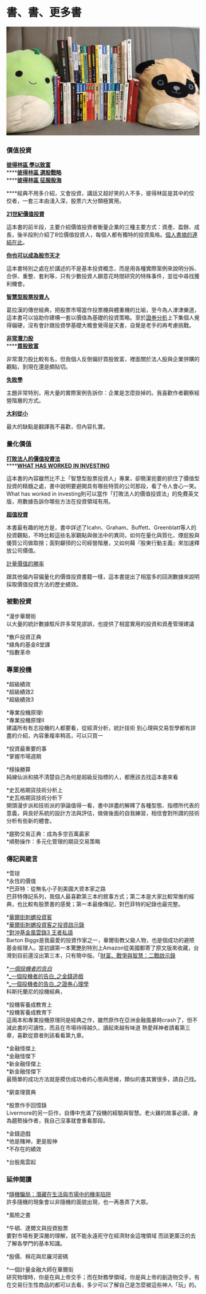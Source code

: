 # 書、書、更多書

![&#x4E0B;&#x9762;&#x63A8;&#x7684;&#x66F8;&#x6211;&#x6BCF;&#x4E00;&#x672C;&#x90FD;&#x6709;&#x8CB7;&#x4E14;&#x6709;&#x770B;&#x5B8C;&#xFF0C;&#x6709;&#x4E9B;&#x66F8;&#x64FA;&#x516C;&#x53F8;&#x6240;&#x4EE5;&#x6C92;&#x6CD5;&#x7167;&#x5168;&#x90E8;](../.gitbook/assets/img_20191110_104654.jpg)

### 價值投資

[**彼得林區 學以致富**](https://adcenter.conn.tw/2bKfc)  
****[**彼得林區 選股戰略**](https://adcenter.conn.tw/2bKfA)  
****[**彼得林區 征服股海**](https://greenmall.info/2bKfV)  
  
****經典不用多介紹，又會投資，講話又超好笑的人不多，彼得林區是其中的佼佼者，一套三本由淺入深，股票六大分類極實用。  
  
[**21世紀價值投資**](https://product.mchannles.com/2ZzG9)  
  
這本書的前半段，主要介紹價值投資者衡量企業的三種主要方式：資產、盈餘、成長，後半段則介紹了8位價值投資人，每個人都有獨特的投資風格。[個人書摘的連結在此](https://stasistw.blogspot.com/2019/10/21.html)。  
  
[**你也可以成為股市天才**](https://www1.gamepark.com.tw/2bKkO)  
  
這本書特別之處在於講述的不是基本投資概念，而是用各種實際案例來說明分拆、合併、重整、套利等，只有少數投資人願意花時間研究的特殊事件，並從中尋找獲利機會。  
  
[**智慧型股票投資人**](https://wonderfulapple.net/2bKmo)  
  
葛拉漢的傳世經典，把股票市場當作投票機與體重機的比喻，至今為人津津樂道，這本書可以協助你建構一套以價值為基礎的投資策略。至於[證券分析](https://www1.gamepark.com.tw/2bKoN)上下集個人覺得偏硬，沒有會計跟投資學基礎大概會覺得是天書，自覺是老手的再考慮挑戰。  
  
[**非常潛力股**](https://idragon.info/2bKpu)  
****[**買股致富**](https://wonderfulapple.net/2bKq7)  
  
非常潛力股比較有名，但我個人反倒偏好買股致富，裡面關於法人股與企業併購的觀點，到現在還是頗貼切。  
  
[**失敗學**](https://www1.oeya.com.tw/2bKqV)  
  
主題非常特別，用大量的實際案例告訴你：企業是怎麼掛掉的。我喜歡作者觀察經營階層的方式。  
  
[**大利從小**](https://buyforfun.biz/2bKrX)  
  
最大的缺點是翻譯我不喜歡，但內容扎實。

### 量化價值

[**打敗法人的價值投資法**](https://dreamstore.info/2bKzX)  
****[**WHAT HAS WORKED IN INVESTING**](https://www.tweedy.com/resources/library_docs/papers/WhatHasWorkedFundOct14Web.pdf)  
  
這本書的內容雖然比不上「智慧型股票投資人」專業，卻簡潔扼要的抓住了價值型投資的精髓之處，書中說明要避開具有哪些特質的公司那段，看了令人會心一笑。What has worked in investing則可以當作「打敗法人的價值投資法」的免費英文版，用數據告訴你哪些方法在投資領域有用。  
  
[**超值投資**](https://buyforfun.biz/2QKcy)  
  
本書最有趣的地方是，書中詳述了Icahn、Graham、Buffett、Greenblatt等人的投資觀點，不時比較這些名家觀點與做法中的異同，如何在量化與質化、煙屁股與優質公司做取捨；面對顢頇的公司經營階層，又如何藉『股東行動主義』來加速釋放公司價值。  
  
[計量價值的勝率](https://igrape.net/2bB6x)  
  
跟其他偏內容偏量化的價值投資書籍一樣，這本書提出了相當多的回測數據來說明採取價值投資方法的歷史績效。  


### 被動投資

\*漫步華爾街  
以大量的統計數據駁斥許多常見謬誤，也提供了相當實用的投資和資產管理建議  
  
\*散戶投資正典  
\*綠角的基金8堂課  
\*指數革命

### 專業投機

\*超級績效  
\*超級績效2  
\*超級績效3  
  
\*專業投機原理I  
\*專業投機原理II  
建議所有有志投機的人都要看，從經濟分析，統計技術 到心理與交易哲學都有詳盡的介紹，內容重複率稍高，可以只買一  
  
\*投資最重要的事  
\*掌握市場週期  
  
\*穩操勝算  
純線仙派和搞不清楚自己為何是超級反指標的人，都應該去找這本書來看  
  
\*史瓦格期貨技術分析上  
\*史瓦格期貨技術分析下   
開頭漫步派和技術派的爭論值得一看，書中詳盡的解釋了各種型態、指標所代表的意義，與良好系統的設計方法與評估，做做後面的自我練習，相信會對所謂的技術分析有些新的體會。  
  
\*趨勢交易正典：成為多空百萬贏家  
\*順勢操作：多元化管理的期貨交易策略

### 傳記與箴言

\*雪球  
\*永恆的價值  
\*巴菲特：從無名小子到美國大資本家之路  
巴菲特傳記系列，我個人最喜歡第三本的敘事方式；第二本是大家比較常推的經典，也比較有股票書的感覺；第一本最像傳記，對巴菲特的紀錄也最完整。  
  
\*[華爾街刺蝟投資客](https://search.books.com.tw/redirect/move/key/Barton+Biggs/area/mid/item/0010837210/page/1/idx/2/cat/001/pdf/1)  
\*[華爾街刺蝟投資客之投資啟示錄](https://search.books.com.tw/redirect/move/key/Barton+Biggs/area/mid/item/0010805713/page/1/idx/5/cat/001/pdf/1)  
[\*對沖基金風雲錄3 王者私語](https://search.books.com.tw/redirect/move/key/Barton+Biggs+%E7%8E%8B%E8%80%85%E7%A7%81%E8%AA%9E/area/mid/item/CN11049741/page/1/idx/7/cat/CN1/pdf/0/fm/1/stem/2)  
Barton Biggs是我最愛的投資作家之一，華爾街教父級人物，也是個成功的避險基金經理人。當初讀第一本驚艷到特別上Amazon從美國郵寄了原文版來收藏，台灣到目前還沒出第三本，只有簡中版。「[財富、戰爭與智慧：二戰啟示錄](https://search.books.com.tw/redirect/move/key/Barton+Biggs/area/mid/item/0010783377/page/1/idx/3/cat/001/pdf/1)  
  
\*[_一個投機者的告白_](https://search.books.com.tw/redirect/move/key/%E4%B8%80%E5%80%8B%E6%8A%95%E6%A9%9F%E8%80%85%E7%9A%84%E5%91%8A%E7%99%BD/area/mid/item/0010777884/page/1/idx/1/cat/001/pdf/1)  
\*[_一個投機者的告白_之金錢遊戲](https://search.books.com.tw/redirect/move/key/%E4%B8%80%E5%80%8B%E6%8A%95%E6%A9%9F%E8%80%85%E7%9A%84%E5%91%8A%E7%99%BD/area/mid/item/0010777864/page/1/idx/4/cat/001/pdf/1)  
\*[_一個投機者的告白_之證券心理學](https://search.books.com.tw/redirect/move/key/%E4%B8%80%E5%80%8B%E6%8A%95%E6%A9%9F%E8%80%85%E7%9A%84%E5%91%8A%E7%99%BD/area/mid/item/0010777871/page/1/idx/5/cat/001/pdf/1)  
科斯托蘭尼的投機經典，

\*投機客養成教育上  
\*投機客養成教育下  
這兩本和專業投機原理同是經典之作，雖然原作在亞洲金融風暴時crash了，但不減此書的可讀性，而且在市場待得越久，讀起來越有味道 熱愛拜神者請看第三章，喜歡從眾者則該看看第九章。  
  
\*金融怪傑上  
\*金融怪傑下  
\*新金融怪傑上  
\*新金融怪傑下  
最簡單的成功方法就是模仿成功者的心態與思維，類似的書其實很多，請自己找。  
  
\*窮查理寶典  
  
\*股票作手回憶錄  
Livermore的另一巨作，自傳中充滿了投機的經驗與智慧。老火雞的故事必讀，身為趨勢操作者，我自己沒事就會重看那段。  
  
\*金錢遊戲  
\*他是賭神，更是股神  
\*不存在的績效  
  
\*台股風雲起

### 延伸閱讀

\*[隨機騙局：潛藏在生活與市場中的機率陷阱](https://search.books.com.tw/redirect/move/key/Barton+Biggs/area/mid/item/0010636642/page/1/idx/6/cat/001/pdf/1)  
許多隨機的現象會以非隨機的面貌出現，也一再愚弄了大眾。  
  
\*風險之書  
  
\*牛頓、達爾文與投資股票  
要對市場有更深層的理解，就不能永遠死守在經濟財金這塊領域 而該更廣泛的去了解各學門的基本知識。  
  
\*股價、棉花與尼羅河密碼  
  
\*一個計量金融大師在華爾街  
研究物理時，你是在與上帝交手；而在財務學領域，你是與上帝的創造物交手，有在交易衍生性商品的都可以去看，多少可以了解自己是怎麼被這些神人「玩」的。

